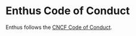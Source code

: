 # Enthus Code of Conduct

Enthus follows the [CNCF Code of Conduct](https://github.com/cncf/foundation/blob/main/code-of-conduct.md).
